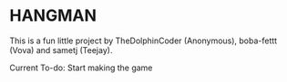 
# HANGMAN

This is a fun little project by TheDolphinCoder (Anonymous), boba-fettt (Vova) and sametj (Teejay). <br>

Current To-do: Start making the game
